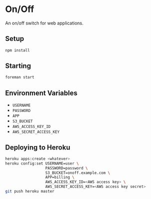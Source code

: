 # On/Off

An on/off switch for web applications.

## Setup

```bash
npm install
```

## Starting

```bash
foreman start
```

## Environment Variables

* `USERNAME`
* `PASSWORD`
* `APP`
* `S3_BUCKET`
* `AWS_ACCESS_KEY_ID`
* `AWS_SECRET_ACCESS_KEY`

## Deploying to Heroku

```bash
heroku apps:create <whatever>
heroku config:set USERNAME=user \
                  PASSWORD=password \
                  S3_BUCKET=onoff.example.com \
                  APP=billing \
                  AWS_ACCESS_KEY_ID=<AWS access key> \
                  AWS_SECRET_ACCESS_KEY=<AWS access key secret>
git push heroku master
```
